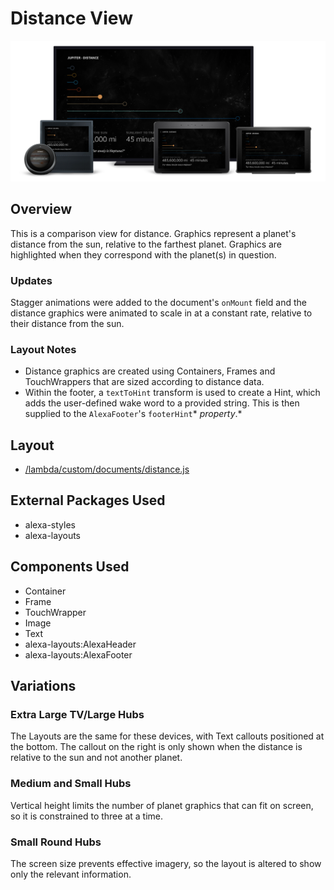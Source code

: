 # Distance View

<img src='images/familyphoto-distance.jpg' alt='Alexa Devices Family | Distance' />

## Overview

This is a comparison view for distance. Graphics represent a planet's distance from the sun, relative to the farthest planet. Graphics are highlighted when they correspond with the planet(s) in question.

### Updates

Stagger animations were added to the document's `onMount` field and the distance graphics were animated to scale in at a constant rate, relative to their distance from the sun.

### Layout Notes

- Distance graphics are created using Containers, Frames and TouchWrappers that are sized according to distance data.
- Within the footer, a `textToHint` transform is used to create a Hint, which adds the user-defined wake word to a provided string. This is then supplied to the `AlexaFooter`'s `footerHint`\* _property_.\*

## Layout

- [/lambda/custom/documents/distance.js](../lambda/custom/documents/distance.js)

## External Packages Used

- alexa-styles
- alexa-layouts

## Components Used

- Container
- Frame
- TouchWrapper
- Image
- Text
- alexa-layouts:AlexaHeader
- alexa-layouts:AlexaFooter

## Variations

### **Extra Large TV/Large Hubs**

The Layouts are the same for these devices, with Text callouts positioned at the bottom. The callout on the right is only shown when the distance is relative to the sun and not another planet.

### **Medium and Small Hubs**

Vertical height limits the number of planet graphics that can fit on screen, so it is constrained to three at a time.

### **Small Round Hubs**

The screen size prevents effective imagery, so the layout is altered to show only the relevant information.
